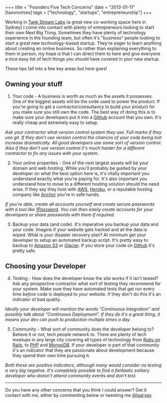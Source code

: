 +++
title = "Founders Five Tech Concerns"
date = "2013-01-11"
[taxonomies]
tags = ["technology", "startups", "entrepreneurship"]
+++

Working in [Tank Stream Labs](http://www.tankstreamlabs.com) (a great new co-working space here in Sydney) I come
into contact with plenty of entrepreneurs looking to start their own Next Big
Thing. Sometimes they have plenty of technology experience in the founding team,
but often it's "business" people looking to start a great new
*technology*-based startup. They're eager to learn anything about creating an
online business. So rather than explaining everything to them in person, my
hope is that I can direct them to here and give everyone a nice easy list of
tech things you should have covered in your new startup.

These tips fall into a few key areas but here goes!
<!-- more -->
Owning your stuff
-----------------

1) Your code - A business is worth as much as the assets it possesses. One of
the biggest assets will be the code used to power the product. If you're going
to get a contractor/consultancy to build your product for you make sure you
still own the code. The best way of doing this is to make sure your developers
put it into a [Github](http://github.com) account that you own. It's really cheap and extremely easy
to setup.

*Ask your contractor what version control system they use. Full marks if they
use git. If they don't use version control the chances of your code being lost
increase dramatically. All good developers use some sort of version control.
Also if they don't use version control it's much harder for a different
contractor to fix any issues with your system.*

2) Your online properties - One of the next largest assets will be your domain
and web hosting. While you'll probably be guided by your developer on what the
best option here is, it's vitally important you understand exactly what you're
paying for. It's also important you understand how to move to a different
hosting solution should the need arise. If they say they host with
[AWS](http://aws.amazon.com/), [Heroku](http://heroku.com),
or a reputable hosting company like [Anchor](http://www.anchor.com.au) you're in safe hands.

*If you're able, create all accounts yourself and create secure passwords with a
tool like [1Password](https://agilebits.com/onepassword). You can then easily create accounts for your developers or
share passwords with them if required.*

3) Backup your data (and code). It's imperative you backup your data and your
code. Imagine if your website gets hacked and all the data is wiped. What is
your disaster recovery plan? At minimum get your developer to setup an automated
backup script. It's pretty easy to backup to [Amazon
S3](http://aws.amazon.com/s3/) or [Glacier](http://aws.amazon.com/glacier/). If you store
your code on [Github](http://github.com) it's pretty safe.

Choosing your Developer
-----------------------

4) Testing - How does the developer know the site works if it isn't tested? Ask
any prospective contractor what sort of testing they recommend for your system.
Make sure they have automated tests that get run every time *before* code is
deployed to your website. If they don't do this it's an indicator of bad
quality.

*Ideally your developer will mention the words "Continuous Integration" and
possibly talk about "Continuous Deployment".  If they do it's a great thing, it
means your dev can push to production multiple times a day.*

5) Community - What sort of community does the developer belong to? Believe it
or not, tech people network to. There are plenty of tech meetups in any large
city covering all types of technology from [Ruby on Rails](http://ruby.org.au/),
to [PHP](http://sydphp.org/) and [MongoDB](http://mongodb.meetup.com/).
If your developer is part of that community it's an indicator that they are
passionate about development because they spend their own time pursuing it.

*Both these are positive indicators, although many would consider no testing a
very big negative. It's completely possible to find a fantastic solitary
developer who doesn't attend community events and don't test.*

----

Do you have any other concerns that you think I could answer? Get it contact
with me, either by commenting below or tweeting me
[@lgarvey](https://twitter.com/lgarvey).
